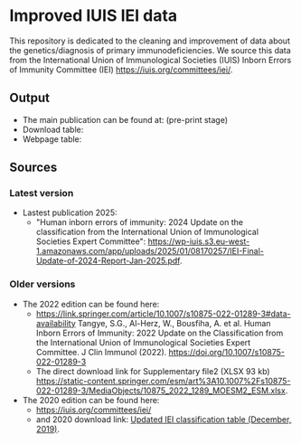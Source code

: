 # Improved IUIS IEI data

This repository is dedicated to the cleaning and improvement of data about the genetics/diagnosis of primary immunodeficiencies. 
We source this data from the International Union of Immunological Societies (IUIS) Inborn Errors of Immunity Committee (IEI)
<https://iuis.org/committees/iei/>.

## Output

* The main publication can be found at: (pre-print stage)
* Download table: 
* Webpage table: 

## Sources
### Latest version

* Lastest publication 2025:
    - "Human inborn errors of immunity: 2024 Update on the classification from the International Union of Immunological Societies Expert Committee": <https://wp-iuis.s3.eu-west-1.amazonaws.com/app/uploads/2025/01/08170257/IEI-Final-Update-of-2024-Report-Jan-2025.pdf>.


### Older versions

* The 2022 edition can be found here:
    - <https://link.springer.com/article/10.1007/s10875-022-01289-3#data-availability> Tangye, S.G., Al-Herz, W., Bousfiha, A. et al. Human Inborn Errors of Immunity: 2022 Update on the Classification from the International Union of Immunological Societies Expert Committee. J Clin Immunol (2022). https://doi.org/10.1007/s10875-022-01289-3
    -  The direct download link for Supplementary file2 (XLSX 93 kb) <https://static-content.springer.com/esm/art%3A10.1007%2Fs10875-022-01289-3/MediaObjects/10875_2022_1289_MOESM2_ESM.xlsx>.
* The 2020 edition can be found here:
    - <https://iuis.org/committees/iei/> 
    - and 2020 download link: [Updated IEI classification table (December, 2019)](https://wp-iuis.s3.eu-west-1.amazonaws.com/app/uploads/2019/12/20113228/IUIS-IEI-list-for-web-site-December-2019-003.xlsx).

